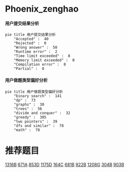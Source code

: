 # Phoenix_zenghao

<!-- tabs:start -->



#### **用户提交结果分析**

```mermaid
pie title 用户提交结果分析
    "Accepted" :  40
    "Rejected" :  0
    "Wrong answer" :  50
    "Runtime error" :  2
    "Time limit exceeded" :  8
    "Memory limit exceeded" :  0
    "Compilation error" :  0
    "Partial" :  0
```

#### **用户做题类型偏好分析**

```mermaid
pie title 用户做题类型偏好分析
    "binary search" :  141
    "dp" :  73
    "graphs" :  30
    "trees" :  56
    "divide and conquer" :  32
    "greedy" :  305
    "two pointers" :  39
    "dfs and similar" :  78
    "math" :  78
```



<!-- tabs:end -->
# 推荐题目
[1316B](https://codeforces.com/contest/1316/problem/B)
[671A](https://codeforces.com/contest/671/problem/A)
[853D](https://codeforces.com/contest/853/problem/D)
[1175D](https://codeforces.com/contest/1175/problem/D)
[164C](https://codeforces.com/contest/164/problem/C)
[681B](https://codeforces.com/contest/681/problem/B)
[922B](https://codeforces.com/contest/922/problem/B)
[1208G](https://codeforces.com/contest/1208/problem/G)
[304B](https://codeforces.com/contest/304/problem/B)
[903B](https://codeforces.com/contest/903/problem/B)
